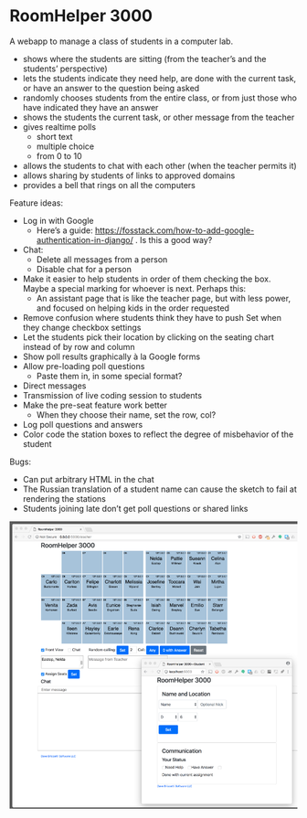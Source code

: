 # RoomHelper 3000

A webapp to manage a class of students in a computer lab.

- shows where the students are sitting (from the teacher’s and the students’ perspective)
- lets the students indicate they need help, are done with the current task, or have an answer to the question being asked
- randomly chooses students from the entire class, or from just those who have indicated they have an answer
- shows the students the current task, or other message from the teacher
- gives realtime polls
    - short text
    - multiple choice
    - from 0 to 10
- allows the students to chat with each other (when the teacher permits it)
- allows sharing by students of links to approved domains
- provides a bell that rings on all the computers

Feature ideas:

- Log in with Google
    - Here’s a guide: https://fosstack.com/how-to-add-google-authentication-in-django/ . Is this a good way?
- Chat:
    - Delete all messages from a person
    - Disable chat for a person
- Make it easier to help students in order of them checking the box. Maybe a special marking for whoever is next. Perhaps this:
    - An assistant page that is like the teacher page, but with less
    power, and focused on helping kids in the order requested
- Remove confusion where students think they have to
push Set when they change checkbox settings
- Let the students pick their location by clicking on the seating
chart instead of by row and column
- Show poll results graphically à la Google forms
- Allow pre-loading poll questions
    - Paste them in, in some special format?
- Direct messages
- Transmission of live coding session to students
- Make the pre-seat feature work better
    - When they choose their name, set the row, col?
- Log poll questions and answers
- Color code the station boxes to reflect the degree of misbehavior of the student

Bugs:

- Can put arbitrary HTML in the chat
- The Russian translation of a student name can cause the
sketch to fail at rendering the stations
- Students joining late don’t get poll questions or shared links

![Screen shot](screen1-large.png)
